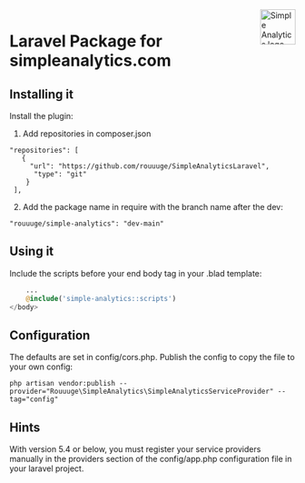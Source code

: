 <a href="https://simpleanalytics.com/?ref=github.com/simpleanalytics/django-plugin">
  <img src="https://assets.simpleanalytics.com/images/logos/logo-github-readme.png" alt="Simple Analytics logo" align="right" height="62" />
</a>

# Laravel Package for simpleanalytics.com

## Installing it

Install the plugin:

1. Add repositories in composer.json

```
"repositories": [
   {
     "url": "https://github.com/rouuuge/SimpleAnalyticsLaravel",
      "type": "git"
    }
 ],
 ```

2. Add the package name in require with the branch name after the dev:

`"rouuuge/simple-analytics": "dev-main"`


## Using it




Include the scripts before your end body tag in your .blad template:
```php
    ...
    @include('simple-analytics::scripts')
</body>
```
## Configuration
The defaults are set in config/cors.php. Publish the config to copy the file to your own config:
```console
php artisan vendor:publish --provider="Rouuuge\SimpleAnalytics\SimpleAnalyticsServiceProvider" --tag="config"
```

## Hints
With version 5.4 or below, you must register your service providers manually in the providers section of the config/app.php configuration file in your laravel project.
